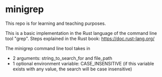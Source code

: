 # minigrep

This repo is for learning and teaching purposes.

This is a basic implementation in the Rust language of the command line tool "grep".
Steps explained in the Rust book: https://doc.rust-lang.org/

The minigrep command line tool takes in
- 2 arguments: string_to_search_for and file_path
- 1 optional environment variable: CASE_INSENSITIVE (if this variable exists with any value, the search will be case insensitive)
